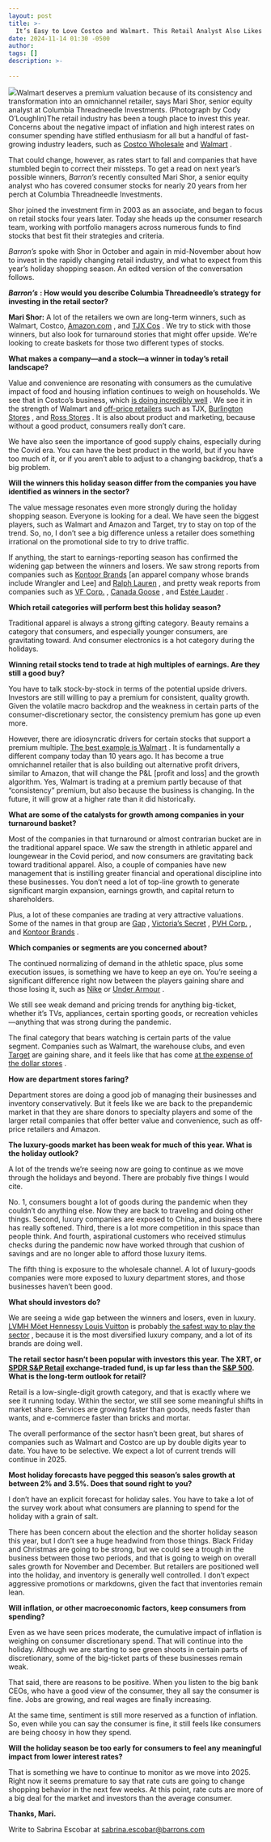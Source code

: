 ```yaml
---
layout: post
title: >-
  It’s Easy to Love Costco and Walmart. This Retail Analyst Also Likes Gap and Victoria’s Secret.
date: 2024-11-14 01:30 -0500
author: 
tags: []
description: >-
  
---
```

![](https://images.barrons.com/im-42455863?width=700&height=466)Walmart deserves a premium valuation because of its consistency and transformation into an omnichannel retailer, says Mari Shor, senior equity analyst at Columbia Threadneedle Investments.  (Photograph by Cody O’Loughlin)The retail industry has been a tough place to invest this year. Concerns about the negative impact of inflation and high interest rates on consumer spending have stifled enthusiasm for all but a handful of fast-growing industry leaders, such as [Costco Wholesale](/market-data/stocks/cost?mod=article_chiclet) and [Walmart](/market-data/stocks/wmt?mod=article_chiclet) .

That could change, however, as rates start to fall and companies that have stumbled begin to correct their missteps. To get a read on next year’s possible winners, *Barron’s* recently consulted Mari Shor, a senior equity analyst who has covered consumer stocks for nearly 20 years from her perch at Columbia Threadneedle Investments.

Shor joined the investment firm in 2003 as an associate, and began to focus on retail stocks four years later. Today she heads up the consumer research team, working with portfolio managers across numerous funds to find stocks that best fit their strategies and criteria.

*Barron’s* spoke with Shor in October and again in mid-November about how to invest in the rapidly changing retail industry, and what to expect from this year’s holiday shopping season. An edited version of the conversation follows.

***Barron’s*** **: How would you describe Columbia Threadneedle’s strategy for investing in the retail sector?**

**Mari Shor:** A lot of the retailers we own are long-term winners, such as Walmart, Costco, [Amazon.com](/market-data/stocks/amzn?mod=article_chiclet) , and [TJX Cos](/market-data/stocks/tjx?mod=article_chiclet) . We try to stick with those winners, but also look for turnaround stories that might offer upside. We’re looking to create baskets for those two different types of stocks.

**What makes a company—and a stock—a winner in today’s retail landscape?**

Value and convenience are resonating with consumers as the cumulative impact of food and housing inflation continues to weigh on households. We see that in Costco’s business, which [is doing incredibly well](https://www.barrons.com/articles/costco-stock-price-analyst-target-peloton-77ebbbc6?mod=article_inline) . We see it in the strength of Walmart and [off-price retailers](https://www.barrons.com/articles/ross-tj-maxx-stock-earnings-consumer-spending-b24efd91?mod=article_inline) such as TJX, [Burlington Stores](/market-data/stocks/burl?mod=article_chiclet) , and [Ross Stores](/market-data/stocks/rost?mod=article_chiclet) . It is also about product and marketing, because without a good product, consumers really don’t care.

We have also seen the importance of good supply chains, especially during the Covid era. You can have the best product in the world, but if you have too much of it, or if you aren’t able to adjust to a changing backdrop, that’s a big problem.

**Will the winners this holiday season differ from the companies you have identified as winners in the sector?**

The value message resonates even more strongly during the holiday shopping season. Everyone is looking for a deal. We have seen the biggest players, such as Walmart and Amazon and Target, try to stay on top of the trend. So, no, I don’t see a big difference unless a retailer does something irrational on the promotional side to try to drive traffic.

If anything, the start to earnings-reporting season has confirmed the widening gap between the winners and losers. We saw strong reports from companies such as [Kontoor Brands](/market-data/stocks/ktb?mod=article_chiclet) [an apparel company whose brands include Wrangler and Lee] and [Ralph Lauren](/market-data/stocks/rl?mod=article_chiclet) , and pretty weak reports from companies such as [VF Corp.](/market-data/stocks/vfc?mod=article_chiclet) , [Canada Goose](/market-data/stocks/goos?countrycode=ca&mod=article_chiclet) , and [Estée Lauder](/market-data/stocks/el?mod=article_chiclet) .

**Which retail categories will perform best this holiday season?**

Traditional apparel is always a strong gifting category. Beauty remains a category that consumers, and especially younger consumers, are gravitating toward. And consumer electronics is a hot category during the holidays.

**Winning retail stocks tend to trade at high multiples of earnings. Are they still a good buy?**

You have to talk stock-by-stock in terms of the potential upside drivers. Investors are still willing to pay a premium for consistent, quality growth. Given the volatile macro backdrop and the weakness in certain parts of the consumer-discretionary sector, the consistency premium has gone up even more.

However, there are idiosyncratic drivers for certain stocks that support a premium multiple. [The best example is Walmart](https://www.barrons.com/articles/walmart-retail-walton-family-8bd89096?mod=article_inline) . It is fundamentally a different company today than 10 years ago. It has become a true omnichannel retailer that is also building out alternative profit drivers, similar to Amazon, that will change the P&L [profit and loss] and the growth algorithm. Yes, Walmart is trading at a premium partly because of that “consistency” premium, but also because the business is changing. In the future, it will grow at a higher rate than it did historically.

**What are some of the catalysts for growth among companies in your turnaround basket?**

Most of the companies in that turnaround or almost contrarian bucket are in the traditional apparel space. We saw the strength in athletic apparel and loungewear in the Covid period, and now consumers are gravitating back toward traditional apparel. Also, a couple of companies have new management that is instilling greater financial and operational discipline into these businesses. You don’t need a lot of top-line growth to generate significant margin expansion, earnings growth, and capital return to shareholders.

Plus, a lot of these companies are trading at very attractive valuations. Some of the names in that group are [Gap](/market-data/stocks/gap?mod=article_chiclet) , [Victoria’s Secret](/market-data/stocks/vsco?mod=article_chiclet) , [PVH Corp.](/market-data/stocks/pvh?mod=article_chiclet) , and [Kontoor Brands](/market-data/stocks/ktb?mod=article_chiclet) .

**Which companies or segments are you concerned about?**

The continued normalizing of demand in the athletic space, plus some execution issues, is something we have to keep an eye on. You’re seeing a significant difference right now between the players gaining share and those losing it, such as [Nike](/market-data/stocks/nke?mod=article_chiclet) or [Under Armour](/market-data/stocks/ua?mod=article_chiclet) .

We still see weak demand and pricing trends for anything big-ticket, whether it’s TVs, appliances, certain sporting goods, or recreation vehicles—anything that was strong during the pandemic.

The final category that bears watching is certain parts of the value segment. Companies such as Walmart, the warehouse clubs, and even [Target](/market-data/stocks/tgt?mod=article_chiclet) are gaining share, and it feels like that has come [at the expense of the dollar stores](https://www.barrons.com/articles/dollar-store-stocks-buying-opportunity-2ed99001?mod=article_inline) .

**How are department stores faring?**

Department stores are doing a good job of managing their businesses and inventory conservatively. But it feels like we are back to the prepandemic market in that they are share donors to specialty players and some of the larger retail companies that offer better value and convenience, such as off-price retailers and Amazon.

**The luxury-goods market has been weak for much of this year. What is the holiday outlook?**

A lot of the trends we’re seeing now are going to continue as we move through the holidays and beyond. There are probably five things I would cite.

No. 1, consumers bought a lot of goods during the pandemic when they couldn’t do anything else. Now they are back to traveling and doing other things. Second, luxury companies are exposed to China, and business there has really softened. Third, there is a lot more competition in this space than people think. And fourth, aspirational customers who received stimulus checks during the pandemic now have worked through that cushion of savings and are no longer able to afford those luxury items.

The fifth thing is exposure to the wholesale channel. A lot of luxury-goods companies were more exposed to luxury department stores, and those businesses haven’t been good.

**What should investors do?**

We are seeing a wide gap between the winners and losers, even in luxury. [LVMH Möet Hennessy Louis Vuitton](/market-data/stocks/lvmhf?mod=article_chiclet) is probably [the safest way to play the sector](https://www.barrons.com/articles/luxury-stocks-937e2d8c?mod=article_inline) , because it is the most diversified luxury company, and a lot of its brands are doing well.

****The retail sector hasn’t been popular with investors this year. The XRT, or [SPDR S&P Retail](/market-data/funds/xrt?mod=article_chiclet) exchange-traded fund, is up far less than the [S&P 500](/market-data/indexes/spx?mod=article_chiclet). What is the long-term outlook for retail?****

Retail is a low-single-digit growth category, and that is exactly where we see it running today. Within the sector, we still see some meaningful shifts in market share. Services are growing faster than goods, needs faster than wants, and e-commerce faster than bricks and mortar.

The overall performance of the sector hasn’t been great, but shares of companies such as Walmart and Costco are up by double digits year to date. You have to be selective. We expect a lot of current trends will continue in 2025.

**Most holiday forecasts have pegged this season’s sales growth at between 2% and 3.5%. Does that sound right to you?**

I don’t have an explicit forecast for holiday sales. You have to take a lot of the survey work about what consumers are planning to spend for the holiday with a grain of salt.

There has been concern about the election and the shorter holiday season this year, but I don’t see a huge headwind from those things. Black Friday and Christmas are going to be strong, but we could see a trough in the business between those two periods, and that is going to weigh on overall sales growth for November and December. But retailers are positioned well into the holiday, and inventory is generally well controlled. I don’t expect aggressive promotions or markdowns, given the fact that inventories remain lean.

**Will inflation, or other macroeconomic factors, keep consumers from spending?**

Even as we have seen prices moderate, the cumulative impact of inflation is weighing on consumer discretionary spend. That will continue into the holiday. Although we are starting to see green shoots in certain parts of discretionary, some of the big-ticket parts of these businesses remain weak.

That said, there are reasons to be positive. When you listen to the big bank CEOs, who have a good view of the consumer, they all say the consumer is fine. Jobs are growing, and real wages are finally increasing.

At the same time, sentiment is still more reserved as a function of inflation. So, even while you can say the consumer is fine, it still feels like consumers are being choosy in how they spend.

**Will the holiday season be too early for consumers to feel any meaningful impact from lower interest rates?**

That is something we have to continue to monitor as we move into 2025. Right now it seems premature to say that rate cuts are going to change shopping behavior in the next few weeks. At this point, rate cuts are more of a big deal for the market and investors than the average consumer.

**Thanks, Mari.**

Write to Sabrina Escobar at [sabrina.escobar@barrons.com](mailto:sabrina.escobar@barrons.com)

